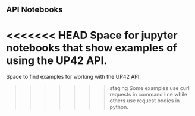 ## API Notebooks

<<<<<<< HEAD
Space for jupyter notebooks that show examples of using the UP42 API.
=======
Space to find examples for working with the UP42 API.
>>>>>>> staging
Some examples use curl requests in command line while others use request bodies in python.
